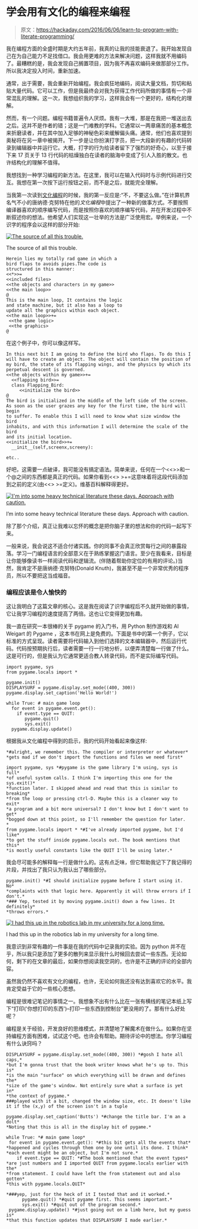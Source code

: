 # 学会用有文化的编程来编程

> 原文：<https://hackaday.com/2016/06/06/learn-to-program-with-literate-programming/>

我在编程方面的全盛时期是大约五年前，我真的让我的技能衰退了。我开始发现自己在为自己能力不足找借口。我会用更难的方法来解决问题，这样我就不用编码了。最糟糕的是，我会发现自己搁置项目，因为我不再喜欢编码来做那部分工作。所以我决定投入时间，重新加速。

通常，出于需要，我会重新开始编程。我会疯狂地编码，阅读大量文档，剪切和粘贴大量代码。它可以工作，但是我最终会对我为获得工作代码所做的事情有一个非常混乱的理解。这一次，我想组织我的学习，这样我会有一个更好的，结构化的理解。

然而，有一个问题。编程书籍普遍令人厌烦。我有一大堆，那是在我把一堆送出去之后。这并不是作者的错；这是一门难教的学科。它通常以一两章痛苦的基本概念来折磨读者，并在其中加入足够的神秘色彩来缓解偏头痛。通常，他们也喜欢提到奥秘将在另一章中被揭开。下一步是让你扮演打字员，把一大段新的有趣的代码转录到编辑器中并运行它。大概，打字的行为给读者留下了强烈的好奇心，以至于接下来 17 页关于 13 行代码的枯燥独白在读者的脑海中变成了引人入胜的散文。也许结构化的理解不值得。

我想找到一种学习编程的新方法。在这里，我可以在输入代码时与示例代码进行交互。我想在第一次按下运行按钮之前，而不是之后，就能完全理解。

当我第一次读到[文化编程](https://en.wikipedia.org/wiki/Literate_programming)的时候，我的第一反应是:“不，不要这么做。”在计算机界名气不小的唐纳德·克努特在他的*文化编程*中提出了一种新的做事方式。不要按照编译器喜欢的顺序编写代码，而是按照你喜欢的顺序编写代码，并在开发过程中不断叙述你的想法。他希望人们实现这一壮举的方法是广泛使用宏。举例来说，一个识字的程序会以这样的部分开始:

[![The source of all this trouble.](img/68131088448f86bf6473efeb0f7f6af0.png)](https://hackaday.com/wp-content/uploads/2016/05/literate_programming_book_cover.jpg)

The source of all this trouble.

```
Herein lies my totally rad game in which a
bird flaps to avoids pipes.The code is
structured in this manner:
<<*>>=
<<included files>
<<the objects and characters in my game>>
<<the main loop>>
@
This is the main loop, It contains the logic
and state machine, but it also has a loop to
update all the graphics within each object.
<<the main loop>>+=
 <<the game logic>
 <<the graphics>
@ 

```

在这个例子中，你可以像这样写。

```
In this next bit I am going to define the bird who flaps. To do this I 
will have to create an object. The object will contain the position of 
my bird, the state of its flapping wings, and the physics by which its 
perpetual descent is governed.
<<the objects within my game>>+=
  <<flapping bird>>=
  class Flapping_Bird:
     <<initialize the bird>>
@
The bird is initialized in the middle of the left side of the screen. 
As soon as the user grazes any key for the first time, the bird will begin 
to suffer. To enable this I will need to know what size window the bird 
inhabits, and with this information I will determine the scale of the bird 
and its initial location.
<<initialize the bird>>+=
  __init__(self,screenx,screeny):

etc..

```

好吧，这需要一点破译，我可能没有搞定语法。简单来说，任何在一个<<>>和一个@之间的东西都是真正的代码。如果你看到<<> >+=这意味着将这段代码添加到之前的定义(由<<> >=定义)。维基百科解释得更好。

[![I'm into some heavy technical literature these days. Approach with caution.](img/72525fc159ce597896df7bd69b4b0130.png)](https://hackaday.com/wp-content/uploads/2016/05/41jdefejvil.jpg)

I’m into some heavy technical literature these days. Approach with caution.

除了那个介绍，真正让我难以忘怀的概念是把你脑子里的想法和你的代码一起写下来。

一般来说，我会说这不适合付诸实践。你的同事不会真正欣赏每行之间的暴露段落。学习一门编程语言的全部意义在于熟练掌握这门语言。至少在我看来，目标是让你能够像读书一样阅读代码和逻辑流。(伴随着帮助你定位的有用的评论。)当然，我肯定不是唐纳德·克努特(Donald Knuth)，我甚至不是一个非常优秀的程序员，所以不要把这当成福音。

### 编程应该是令人愉快的

这让我明白了这篇文章的核心。这是我在阅读了识字编程后不久就开始做的事情，它让我学习编程的速度提高了两倍。这也让它变得更加有趣。

我一直在研究一本很棒的关于 pygame 的入门书，用 Python 制作游戏和 Al Weigart 的 Pygame ，这本书在网上是免费的。下面是书中的第一个例子，它以标准的方式呈现。读者需要将代码输入到他们选择的文本编辑器中，然后运行代码。代码按预期执行后，读者需要一行一行地分析，以便弄清楚每一行做了什么。这是可行的，但是我认为它通常更适合教人转录代码，而不是实际编写代码。

```
import pygame, sys
from pygame.locals import *

pygame.init()
DISPLAYSURF = pygame.display.set_mode((400, 300))
pygame.display.set_caption('Hello World!')

while True: # main game loop
  for event in pygame.event.get():
    if event.type == QUIT:
       pygame.quit()
       sys.exit()
  pygame.display.update()
```

根据我从文化编程中得到的启示，我的代码开始看起来像这样:

```
*#alright, we remember this. The compiler or interpreter or whatever* 
*gets mad if we don't import the functions and files we need first*

import pygame, sys *#pygame is the game library I'm using, sys is full*
*of useful system calls. I think I'm importing this one for the sys.exit()*
*function later. I skipped ahead and read that this is similar to breaking*
*from the loop or pressing ctrl-D. Maybe this is a cleaner way to exit*
*a program and a bit more universal? I don't know but I don't want to get*
*bogged down at this point, so I'll remember the question for later.
* 
from pygame.locals import * *#I've already imported pygame, but I'd like*
*to get the stuff inside pygame.locals out. The book mentions that this*
*is mostly useful constants like the QUIT I'll be using later.*
```

我会尽可能多的解释每一行是做什么的。这有点乏味，但它帮助我记下了我记得的片段，并找出了我只认为我认出了哪些部分。

```
pygame.init() *#I should initialize pygame before I start using it. No*
*complaints with that logic here. Apparently it will throw errors if I don't.*
*### Yep, tested it by moving pygame.init() down a few lines. It definitely*
*throws errors.*
```

[![I had this up in the robotics lab in my university for a long time.](img/f449cfd4ee4a73bca49432ed1cbaf321.png)](https://hackaday.com/wp-content/uploads/2016/05/eqdac.jpg)

I had this up in the robotics lab in my university for a long time.

我意识到非常有趣的一件事是在我的代码中记录我的实验。因为 python 并不在乎，所以我只是添加了更多的散列来显示我什么时候回去尝试一些东西。无论如何，剩下的在文章的最后，如果你想阅读我空洞的，也许是不正确的评论的全部内容。

虽然我仍然不喜欢有文化的编程，也许，无论如何我还没有达到喜欢它的水平。我肯定受益于它的一些核心思想。

编程是很难记笔记的事情之一。我想象不出有什么比在一张有横线的笔记本纸上写下“打印('你想打印的东西')–打印一些东西到控制台”更没用的了。那有什么好处呢？

编程是关于经验，开发良好的思维模式，并清楚地了解魔术在做什么。如果你在坚持编程方面有困难，试试这个吧。也许会有帮助。期待评论中的想法。你学习编程有什么诀窍吗？

```
DISPLAYSURF = pygame.display.set_mode((400, 300)) *#gosh I hate all caps,*
*but I'm gonna trust that the book writer knows what he's up to. This is*
*is the main "surface" on which everything will be drawn and defines the*
*size of the game's window. Not entirely sure what a surface is yet in*
*the context of pygame.* 
###played with it a bit, changed the window size, etc. It doesn't like
it if the (x,y) of the screen isn't in a tuple

pygame.display.set_caption('Butts') *#change the title bar. I'm an a dolt*
*Noting that this is all in the display bit of pygame.*

while True: *# main game loop*
 for event in pygame.event.get(): *#this bit gets all the events that* 
*happened and cycles through them one by one until its done. I think* 
*each event might be an object, but I'm not sure.*
    if event.type == QUIT: *#The book mentioned that the event types*
*are just numbers and I imported QUIT from pygame.locals earlier with the* 
*from statement. I could have left the from statement out and also gotten*
*this with pygame.locals.QUIT*

*###yep, just for the heck of it I tested that and it worked.*
      pygame.quit() *#quit pygame first. This seems important.*
      sys.exit() *#quit out of the program second.*
 pygame.display.update() *#just going out on a limb here, but my guess is*
*that this function updates that DISPLAYSURF I made earlier.*
```